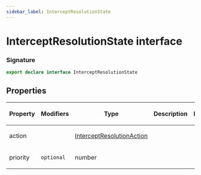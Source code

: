 ```yaml
---
sidebar_label: InterceptResolutionState
---
```


# InterceptResolutionState interface

### Signature

```typescript
export declare interface InterceptResolutionState
```

## Properties

<table><thead><tr><th>

Property

</th><th>

Modifiers

</th><th>

Type

</th><th>

Description

</th><th>

Default

</th></tr></thead>
<tbody><tr><td>

<span id="action">action</span>

</td><td>

</td><td>

[InterceptResolutionAction](./puppeteer.interceptresolutionaction.md)

</td><td>

</td><td>

</td></tr>
<tr><td>

<span id="priority">priority</span>

</td><td>

`optional`

</td><td>

number

</td><td>

</td><td>

</td></tr>
</tbody></table>
